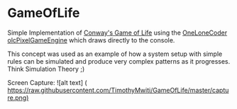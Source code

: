 # GameOfLife

Simple Implementation of [Conway's Game of Life](https://en.wikipedia.org/wiki/Conway's_Game_of_Life) using the [OneLoneCoder olcPixelGameEngine](https://github.com/OneLoneCoder/olcPixelGameEngine)
which draws directly to the console.

This concept was used as an example of how a system setup with simple rules can be simulated and produce very complex patterns as it progresses. Think Simulation Theory ;)

Screen Capture:
![alt text] ( <https://raw.githubusercontent.com/TimothyMwiti/GameOfLife/master/capture.png)>
